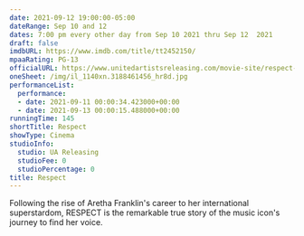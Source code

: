```yaml
---
date: 2021-09-12 19:00:00-05:00
dateRange: Sep 10 and 12
dates: 7:00 pm every other day from Sep 10 2021 thru Sep 12  2021
draft: false
imdbURL: https://www.imdb.com/title/tt2452150/
mpaaRating: PG-13
officialURL: https://www.unitedartistsreleasing.com/movie-site/respect-2
oneSheet: /img/il_1140xn.3188461456_hr8d.jpg
performanceList:
  performance:
  - date: 2021-09-11 00:00:34.423000+00:00
  - date: 2021-09-13 00:00:15.488000+00:00
runningTime: 145
shortTitle: Respect
showType: Cinema
studioInfo:
  studio: UA Releasing
  studioFee: 0
  studioPercentage: 0
title: Respect
---
```


Following the rise of Aretha Franklin's career to her international superstardom, RESPECT is the remarkable true story of the music icon's journey to find her voice.